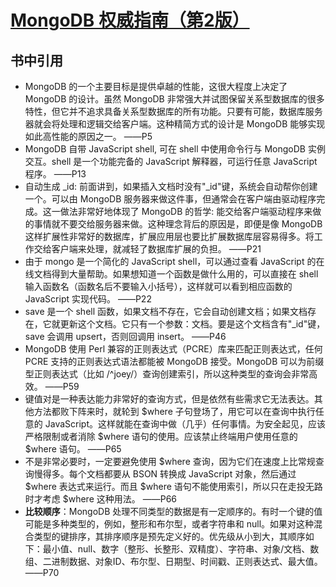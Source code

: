 # [MongoDB 权威指南（第2版）](https://book.douban.com/subject/25798102/)

## 书中引用

* MongoDB 的一个主要目标是提供卓越的性能，这很大程度上决定了 MongoDB 的设计。虽然 MongoDB 非常强大并试图保留关系型数据库的很多特性，但它并不追求具备关系型数据库的所有功能。只要有可能，数据库服务器就会将处理和逻辑交给客户端。这种精简方式的设计是 MongoDB 能够实现如此高性能的原因之一。    ——P5
* MongoDB 自带 JavaScript shell, 可在 shell 中使用命令行与 MongoDB 实例交互。shell 是一个功能完备的  JavaScript 解释器，可运行任意 JavaScript 程序。    ——P13
* 自动生成 _id: 前面讲到，如果插入文档时没有"_id"键，系统会自动帮你创建一个。可以由 MongoDB 服务器来做这件事，但通常会在客户端由驱动程序完成。这一做法非常好地体现了 MongoDB 的哲学: 能交给客户端驱动程序来做的事情就不要交给服务器来做。这种理念背后的原因是，即便是像 MongoDB 这样扩展性非常好的数据库，扩展应用层也要比扩展数据库层容易得多。将工作交给客户端来处理，就减轻了数据库扩展的负担。  ——P21
* 由于 mongo 是一个简化的 JavaScript shell，可以通过查看 JavaScript 的在线文档得到大量帮助。如果想知道一个函数是做什么用的，可以直接在 shell 输入函数名（函数名后不要输入小括号），这样就可以看到相应函数的 JavaScript 实现代码。   ——P22
* save 是一个 shell 函数，如果文档不存在，它会自动创建文档；如果文档存在，它就更新这个文档。它只有一个参数：文档。要是这个文档含有"_id"键，save 会调用 upsert，否则回调用 insert。    ——P46
* MongoDB 使用 Perl 兼容的正则表达式（PCRE）库来匹配正则表达式，任何 PCRE 支持的正则表达式语法都能被 MongoDB 接受。MongoDB 可以为前缀型正则表达式（比如 /^joey/）查询创建索引，所以这种类型的查询会非常高效。    ——P59
* 键值对是一种表达能力非常好的查询方式，但是依然有些需求它无法表达。其他方法都败下阵来时，就轮到 $where 子句登场了，用它可以在查询中执行任意的 JavaScript。这样就能在查询中做（几乎）任何事情。为安全起见，应该严格限制或者消除 $where 语句的使用。应该禁止终端用户使用任意的 $where 语句。    ——P65
* 不是非常必要时，一定要避免使用 $where 查询，因为它们在速度上比常规查询慢得多。每个文档都要从 BSON 转换成 JavaScript 对象，然后通过 $where 表达式来运行。而且 $where 语句不能使用索引，所以只在走投无路时才考虑 $where 这种用法。     ——P66
* **比较顺序**：MongoDB 处理不同类型的数据是有一定顺序的。有时一个键的值可能是多种类型的，例如，整形和布尔型，或者字符串和 null。如果对这种混合类型的键排序，其排序顺序是预先定义好的。优先级从小到大，其顺序如下：最小值、null、数字（整形、长整形、双精度）、字符串、对象/文档、数组、二进制数据、对象ID、布尔型、日期型、时间戳、正则表达式、最大值。   ——P70













